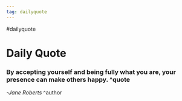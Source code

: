 ```yaml
---
tag: dailyquote
---
```


#dailyquote

# Daily Quote

### By accepting yourself and being fully what you are, your presence can make others happy. ^quote
*-Jane Roberts* ^author
